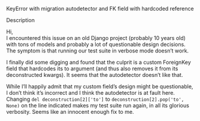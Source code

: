 KeyError with migration autodetector and FK field with hardcoded reference

Description

Hi,  
I encountered this issue on an old Django project (probably 10 years old) with tons of models and probably a lot of questionable design decisions. The symptom is that running our test suite in verbose mode doesn’t work.

I finally did some digging and found that the culprit is a custom ForeignKey field that hardcodes its to argument (and thus also removes it from its deconstructed kwargs). It seems that the autodetector doesn’t like that.

While I’ll happily admit that my custom field’s design might be questionable, I don’t think it’s incorrect and I think the autodetector is at fault here. Changing `del deconstruction[2]['to']` to `deconstruction[2].pop('to', None)` on the line indicated makes my test suite run again, in all its glorious verbosity. Seems like an innocent enough fix to me.